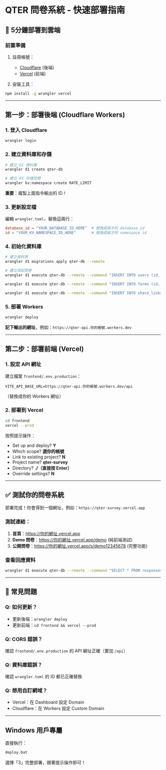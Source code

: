 # QTER 問卷系統 - 快速部署指南

## 🚀 5分鐘部署到雲端

### 前置準備
1. 註冊帳號：
   - [Cloudflare](https://dash.cloudflare.com) (後端)
   - [Vercel](https://vercel.com) (前端)
   
2. 安裝工具：
```bash
npm install -g wrangler vercel
```

---

## 第一步：部署後端 (Cloudflare Workers)

### 1. 登入 Cloudflare
```bash
wrangler login
```

### 2. 建立資料庫和存儲
```bash
# 建立 D1 資料庫
wrangler d1 create qter-db

# 建立 KV 存儲空間
wrangler kv:namespace create RATE_LIMIT
```

**重要**：複製上面指令輸出的 ID！

### 3. 更新設定檔
編輯 `wrangler.toml`，替換這兩行：
```toml
database_id = "YOUR_DATABASE_ID_HERE"  # 替換成剛才的 database_id
id = "YOUR_KV_NAMESPACE_ID_HERE"       # 替換成剛才的 namespace id
```

### 4. 初始化資料庫
```bash
# 建立資料表
wrangler d1 migrations apply qter-db --remote

# 建立測試問卷
wrangler d1 execute qter-db --remote --command "INSERT INTO users (id, email, password_hash) VALUES ('demo', 'demo@test.com', 'x')"

wrangler d1 execute qter-db --remote --command "INSERT INTO forms (id, user_id, title, description, markdown_content, display_mode) VALUES ('test-2025', 'demo', '產品滿意度調查', '協助我們改進產品', '## 您對我們的產品滿意嗎？\n\n- ( ) 非常滿意\n- ( ) 滿意\n- ( ) 普通\n- ( ) 不滿意\n\n## 您最喜歡哪個功能？\n\n- [ ] 自動儲存\n- [ ] 即時預覽\n- [ ] 多種題型\n- [ ] 資料分析\n\n## 有什麼建議嗎？\n\n[________]\n\n感謝您的回饋！', 'step-by-step')"

wrangler d1 execute qter-db --remote --command "INSERT INTO share_links (id, form_id, hash, is_enabled, allow_anonymous) VALUES ('sl1', 'test-2025', 'demo12345678', 1, 1)"
```

### 5. 部署 Workers
```bash
wrangler deploy
```

**記下輸出的網址**，例如：`https://qter-api.你的帳號.workers.dev`

---

## 第二步：部署前端 (Vercel)

### 1. 設定 API 網址
建立檔案 `frontend/.env.production`：
```
VITE_API_BASE_URL=https://qter-api.你的帳號.workers.dev/api
```
（替換成你的 Workers 網址）

### 2. 部署到 Vercel
```bash
cd frontend
vercel --prod
```

按照提示操作：
- Set up and deploy? **Y**
- Which scope? **選你的帳號**
- Link to existing project? **N**
- Project name? **qter-survey**
- Directory? **./（直接按 Enter）**
- Override settings? **N**

---

## ✅ 測試你的問卷系統

部署完成！你會得到一個網址，例如：`https://qter-survey.vercel.app`

### 測試連結：
1. **首頁**：https://你的網址.vercel.app
2. **Demo 問卷**：https://你的網址.vercel.app/demo (純前端測試)
3. **公開問卷**：https://你的網址.vercel.app/s/demo12345678 (完整功能)

### 查看回應資料
```bash
wrangler d1 execute qter-db --remote --command "SELECT * FROM responses ORDER BY submitted_at DESC LIMIT 5"
```

---

## 📝 常見問題

### Q: 如何更新？
- 更新後端：`wrangler deploy`
- 更新前端：`cd frontend && vercel --prod`

### Q: CORS 錯誤？
確認 `frontend/.env.production` 的 API 網址正確（要加 `/api`）

### Q: 資料庫錯誤？
確認 `wrangler.toml` 的 ID 都已正確替換

### Q: 想用自訂網域？
- Vercel：在 Dashboard 設定 Domain
- Cloudflare：在 Workers 設定 Custom Domain

---

## Windows 用戶專屬

直接執行：
```cmd
deploy.bat
```
選擇「3」完整部署，跟著提示操作即可！